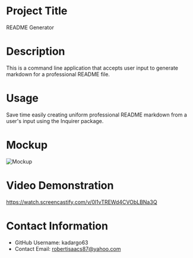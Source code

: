  # Project Title
  README Generator

  # Description
  This is a command line application that accepts user input to generate markdown for a professional README file.
      
  # Usage
  Save time easily creating uniform professional README markdown from a user's input using the Inquirer package.
  
  # Mockup
  ![Mockup](https://user-images.githubusercontent.com/88639772/138211671-de4613fd-ffec-419b-90e2-e3e671c7512b.png)

  # Video Demonstration
  https://watch.screencastify.com/v/0l1vTREWd4CVObLBNa3Q

  # Contact Information 
  * GitHub Username: kadargo63
  * Contact Email: robertisaacs87@yahoo.com
  
  
